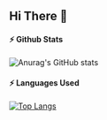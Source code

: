 ## Hi There 👋

#### :zap: Github Stats

![Anurag's GitHub stats](https://github-readme-stats.vercel.app/api?username=rodrigodiasnoronha&show_icons=true&theme=codeSTACKr)


#### :zap: Languages Used

[![Top Langs](https://github-readme-stats.vercel.app/api/top-langs/?username=anuraghazra&layout=compact&theme=codeSTACKr)](https://github.com/anuraghazra/github-readme-stats)
